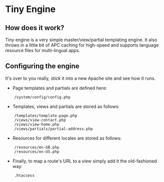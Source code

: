 Tiny Engine
===========

How does it work?
-----------------

Tiny engine is a very simple master/view/partial templating engine.
It also throws in a little bit of APC caching for high-speed and supports
language resource files for multi-lingual apps.

Configuring the engine
----------------------

It's over to you really, stick it into a new Apache site and see how it runs.

* Page templates and partials are defined here:

```
	/system/config/config.php
```

* Templates, views and partials are stored as follows:

```
	/templates/template-page.php
    /views/view-contact.php
    /views/view-home.php
    /views/partials/partial-address.php
```

* Resources for different locales are stored as follows:

```
	/resources/en-GB.php
	/resources/en-US.php
```

* Finally, to map a route's URL to a view simply add it the old-fashioned way:

```
	.htaccess
```
